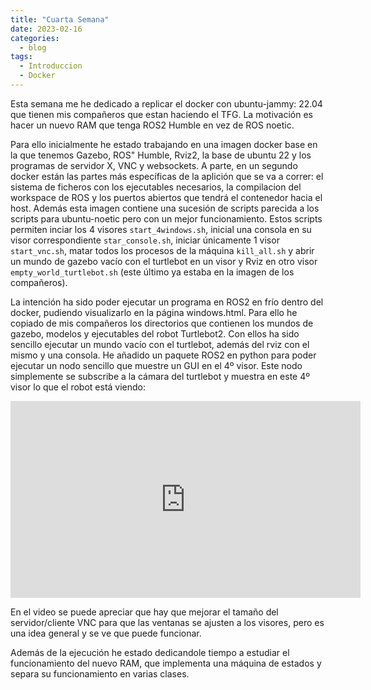 ```yaml
---
title: "Cuarta Semana"
date: 2023-02-16
categories:
  - blog
tags:
  - Introduccion
  - Docker
---
```


Esta semana me he dedicado a replicar el docker con ubuntu-jammy: 22.04 que tienen mis compañeros que estan haciendo el TFG. La motivación es hacer un nuevo RAM que tenga ROS2 Humble en vez de ROS noetic.

Para ello inicialmente he estado trabajando en una imagen docker base en la que tenemos Gazebo, ROS" Humble, Rviz2, la base de ubuntu 22 y los programas de servidor X, VNC y websockets. A parte, en un segundo docker están las partes más específicas de la aplición que se va a correr: el sistema de ficheros con los ejecutables necesarios, la compilacion del workspace de ROS y los puertos abiertos que tendrá el contenedor hacia el host. Además esta imagen contiene una sucesión de scripts parecida a los scripts para ubuntu-noetic pero con un mejor funcionamiento. Estos scripts permiten inciar los 4 visores `start_4windows.sh`, inicial una consola en su visor correspondiente `star_console.sh`, iniciar únicamente 1 visor `start_vnc.sh`, matar todos los procesos de la máquina `kill_all.sh` y abrir un mundo de gazebo vacío con el turtlebot en un visor y Rviz en otro visor `empty_world_turtlebot.sh` (este último ya estaba en la imagen de los compañeros).

La intención ha sido poder ejecutar un programa en ROS2 en frío dentro del docker, pudiendo visualizarlo en la página windows.html. Para ello he copiado de mis compañeros los directorios que contienen los mundos de gazebo, modelos y ejecutables del robot Turtlebot2. Con ellos ha sido sencillo ejecutar un mundo vacío con el turtlebot, además del rviz con el mismo y una consola. He añadido un paquete ROS2 en python para poder ejecutar un nodo sencillo que muestre un GUI en el 4º visor. Este nodo simplemente se subscribe a la cámara del turtlebot y muestra en este 4º visor lo que el robot está viendo:

<p align="center">
<iframe width="560" height="315" src="https://youtu.be/tIk096Ulmyg" title="YouTube video player" frameborder="0" allow="accelerometer; autoplay; clipboard-write; encrypted-media; gyroscope; picture-in-picture; web-share" allowfullscreen></iframe>
</p>


En el video se puede apreciar que hay que mejorar el tamaño del servidor/cliente VNC para que las ventanas se ajusten a los visores, pero es una idea general y se ve que puede funcionar.

Además de la ejecución he estado dedicandole tiempo a estudiar el funcionamiento del nuevo RAM, que implementa una máquina de estados y separa su funcionamiento en varias clases.
